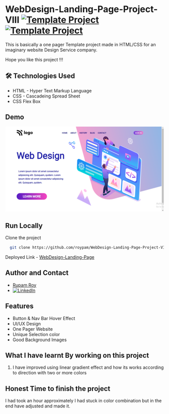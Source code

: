 # WebDesign-Landing-Page-Project-VIII [![Template Project](https://img.shields.io/badge/Template-Project-yellow)](http://www.gnu.org/licenses/agpl-3.0) [![Template Project](https://img.shields.io/badge/Technologies%20-HTML%2FCSS-brightgreen)](http://www.gnu.org/licenses/agpl-3.0)

This is basically a one pager Template project made in HTML/CSS for an imaginary website Design Service company.

Hope you like this project !!!


## 🛠 Technologies Used
  - HTML - Hyper Text Markup Language
  - CSS - Cascadeing Spread Sheet
  - CSS Flex Box

## Demo
<img width="960" alt="" src="https://raw.githubusercontent.com/roypam/WebDesign-Landing-Page-Project-VIII/main/thumbnail.png">

## Run Locally

Clone the project

```bash
  git clone https://github.com/roypam/WebDesign-Landing-Page-Project-VIII.git
```
Deployed Link - 
  [ WebDesign-Landing-Page](https://webdesign-landing-2022.netlify.app/)

## Author and Contact
- [Rupam Roy](https://www.github.com/roypam)
- [![LinkedIn](https://img.shields.io/badge/LinkedIn-0A66C2?style=for-the-badge&logo=LinkedIn&logoColor=white)](https://www.linkedin.com/in/rupam-roy-931848213/)

## Features

- Button & Nav Bar Hover Effect
- UI/UX Design
- One Pager Website
- Unique Selection color
- Good Background Images

## What I have learnt By working on this project
1. I have improved using linear gradient effect and how its works according to direction with two or more colors

## Honest Time to finish the project

I had took an hour approximately I had stuck in color combination but in the end have adjusted and made it.
